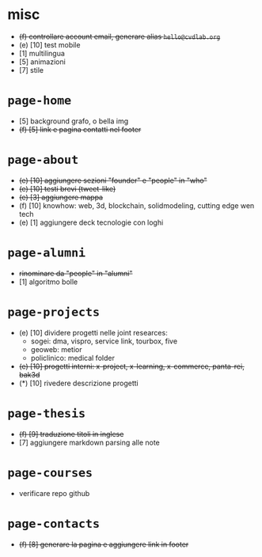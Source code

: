 # misc

- ~~(f) controllare account email, generare alias `hello@cvdlab.org`~~
- (e) [10] test mobile
- [1] multilingua
- [5] animazioni
- [7] stile


# `page-home`

- [5] background grafo, o bella img
- ~~(f) [5] link e pagina contatti nel footer~~

# `page-about`

- ~~(e) [10] aggiungere sezioni "founder" e "people" in "who"~~
- ~~(e) [10] testi brevi (tweet-like)~~
- ~~(e) [3] aggiungere mappa~~
- (f) [10] knowhow: web, 3d, blockchain, solidmodeling, cutting edge wen tech
- (e) [1] aggiungere deck tecnologie con loghi

# `page-alumni`
- ~~rinominare da "people" in "alumni"~~
- [1] algoritmo bolle

# `page-projects`
- (e) [10] dividere progetti nelle joint researces:
  - sogei: dma, vispro, service link, tourbox, five
  - geoweb: metior
  - policlinico: medical folder
- ~~(e) [10] progetti interni: x-project, x-learning, x-commerce, panta-rei, bak3d~~
- (*) [10] rivedere descrizione progetti

# `page-thesis`

- ~~(f) [9] traduzione titoli in inglese~~
- [7] aggiungere markdown parsing alle note

# `page-courses`

- verificare repo github

# `page-contacts`

- ~~(f) [8] generare la pagina e aggiungere link in footer~~

